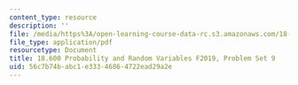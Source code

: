 ```yaml
---
content_type: resource
description: ''
file: /media/https%3A/open-learning-course-data-rc.s3.amazonaws.com/18-600-probability-and-random-variables-fall-2019/56c7b74babc1e33346864722ead29a2e_MIT18_600F19_Pset9.pdf
file_type: application/pdf
resourcetype: Document
title: 18.600 Probability and Random Variables F2019, Problem Set 9
uid: 56c7b74b-abc1-e333-4686-4722ead29a2e
---
```

